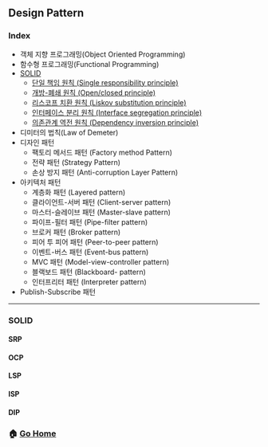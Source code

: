 ## Design Pattern
### Index
- 객체 지향 프로그래밍(Object Oriented Programming)
- 함수형 프로그래밍(Functional Programming)
- [SOLID](#solid)
    - [단일 책임 원칙 (Single responsibility principle)](#srp)
    - [개방-폐쇄 원칙 (Open/closed principle)](#ocp)
    - [리스코프 치환 원칙 (Liskov substitution principle)](#lsp)
    - [인터페이스 분리 원칙 (Interface segregation principle)](#isp)
    - [의존관계 역전 원칙 (Dependency inversion principle)](#dip)
- 디미터의 법칙(Law of Demeter)
- 디자인 패턴
    - 팩토리 메서드 패턴 (Factory method Pattern)
    - 전략 패턴 (Strategy Pattern)
    - 손상 방지 패턴 (Anti-corruption Layer Pattern)
- 아키텍처 패턴
    - 계층화 패턴 (Layered pattern)
    - 클라이언트-서버 패턴 (Client-server pattern)
    - 마스터-슬레이브 패턴 (Master-slave pattern)
    - 파이프-필터 패턴 (Pipe-filter pattern)
    - 브로커 패턴 (Broker pattern)
    - 피어 투 피어 패턴 (Peer-to-peer pattern)
    - 이벤트-버스 패턴 (Event-bus pattern)
    - MVC 패턴 (Model-view-controller pattern)
    - 블랙보드 패턴 (Blackboard- pattern)
    - 인터프리터 패턴 (Interpreter pattern)
- Publish-Subscribe 패턴
--------
### SOLID
#### SRP
#### OCP
#### LSP
#### ISP
#### DIP



### :house: [Go Home](https://github.com/NESOY/Back-end-Developer-Interview-Questions)